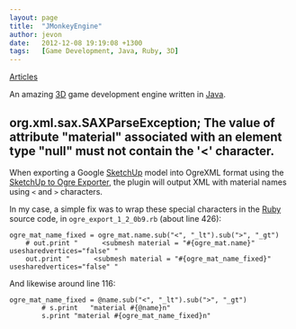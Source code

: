 ```yaml
---
layout: page
title:  "JMonkeyEngine"
author: jevon
date:   2012-12-08 19:19:08 +1300
tags:   [Game Development, Java, Ruby, 3D]
---
```


[Articles](Articles.md)

An amazing [3D](3d.md) game development engine written in [Java](Java.md).

## org.xml.sax.SAXParseException; The value of attribute "material" associated with an element type "null" must not contain the '<' character.
When exporting a Google [SketchUp](sketchup.md) model into OgreXML format using the <a href="http://www.360code.it/projects/sketchup_ogre_export/">SketchUp to Ogre Exporter</a>, the plugin will output XML with material names using `<` and `>` characters.

In my case, a simple fix was to wrap these special characters in the [Ruby](Ruby.md) source code, in `ogre_export_1_2_0b9.rb` (about line 426):

```
ogre_mat_name_fixed = ogre_mat.name.sub("<", "_lt").sub(">", "_gt")
	# out.print "      <submesh material = "#{ogre_mat.name}" usesharedvertices="false" "
	out.print "      <submesh material = "#{ogre_mat_name_fixed}" usesharedvertices="false" "
```

And likewise around line 116:

```
ogre_mat_name_fixed = @name.sub("<", "_lt").sub(">", "_gt")
		# s.print	"material #{@name}n" 
		s.print	"material #{ogre_mat_name_fixed}n"
```
